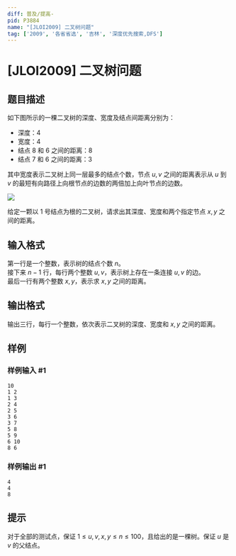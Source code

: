 ```yaml
---
diff: 普及/提高-
pid: P3884
name: "[JLOI2009] 二叉树问题"
tag: ['2009', '各省省选', '吉林', '深度优先搜索,DFS']
---
```

# [JLOI2009] 二叉树问题
## 题目描述

如下图所示的一棵二叉树的深度、宽度及结点间距离分别为：

- 深度：$4$
- 宽度：$4$
- 结点 8 和 6 之间的距离：$8$
- 结点 7 和 6 之间的距离：$3$

其中宽度表示二叉树上同一层最多的结点个数，节点 $u, v$ 之间的距离表示从 $u$ 到 $v$ 的最短有向路径上向根节点的边数的两倍加上向叶节点的边数。

![](https://cdn.luogu.com.cn/upload/pic/6843.png)

给定一颗以 1 号结点为根的二叉树，请求出其深度、宽度和两个指定节点 $x, y$ 之间的距离。

## 输入格式

第一行是一个整数，表示树的结点个数 $n$。  
接下来 $n - 1$ 行，每行两个整数 $u, v$，表示树上存在一条连接 $u, v$ 的边。  
最后一行有两个整数 $x, y$，表示求 $x, y$ 之间的距离。
## 输出格式

输出三行，每行一个整数，依次表示二叉树的深度、宽度和 $x, y$ 之间的距离。
## 样例

### 样例输入 #1
```
10                                
1 2                            
1 3                            
2 4
2 5
3 6
3 7
5 8
5 9
6 10
8 6

```
### 样例输出 #1
```
4
4
8
```
## 提示

对于全部的测试点，保证 $1 \leq u, v, x, y \leq n \leq 100$，且给出的是一棵树。保证 $u$ 是 $v$ 的父结点。
